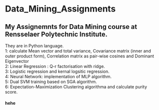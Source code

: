 # Data_Mining_Assignments

## My Assignemnts for Data Mining course at Rensselaer Polytechnic Institute.
They are in Python language. <br />
1: calculate Mean vector and total variance,  Covariance matrix (inner and outer product form), Correlation matrix as pair-wise cosines and Dominant Eigenvector <br />
2:  Linear Regression : Q-r factorisation with ridge. <br />
3: Logistic regression and kernal logsitic regression. <br />
4: Neural Network: implementation  of MLP algorithm. <br />
5: Dual SVM training based on SGA algorithm. <br />
6: Expectation-Maximization Clustering algorithma and calculate purity score. <br />
#### hehe
